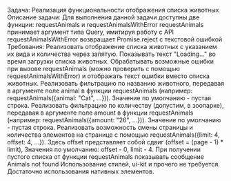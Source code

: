 Задача: Реализация функциональности отображения списка животных
Описание задачи:
Для выполнения данной задачи доступны две функции: requestAnimals и requestAnimalsWithError
requestAnimals принимает аргумент типа Query, имитируя работу с API
requestAnimalsWithError возвращает Promise.reject<string> с текстовой ошибкой
Требования:
Реализовать отображение списка животных с указанием их вида и количества через запятую.
Показывать текст "Loading..." во время загрузки списка животных.
Обрабатывать возможные ошибки при вызове requestAnimals (можно проверить с помощью requestAnimalsWithError) и отображать текст ошибки вместо списка животных.
Реализовать фильтрацию по названию животного, передавая в аргументе поле animal в функции requestAnimals (например: requestAnimals({animal: "Cat", ...})). Значение по умолчанию - пустая строка.
Реализовать фильтрацию по количеству (допустим, в зоопарке), передавая в аргументе поле amount в функции requestAnimals (например: requestAnimals({amount: "26", ...})). Значение по умолчанию - пустая строка.
Реализовать возможность смены страницы и количества элементов на странице с помощью requestAnimals({limit: 4, offset: 4, ...}). Здесь offset представляет собой сдвиг (offset = (page - 1) * limit), Значения по умолчанию: offset - 0, limit - 4.
При получении пустого списка от функции requestAnimals показывать сообщение Animals not found
Использование стилей, ui-kit и прочего не требуется. Достаточно использования нативных элементов.
